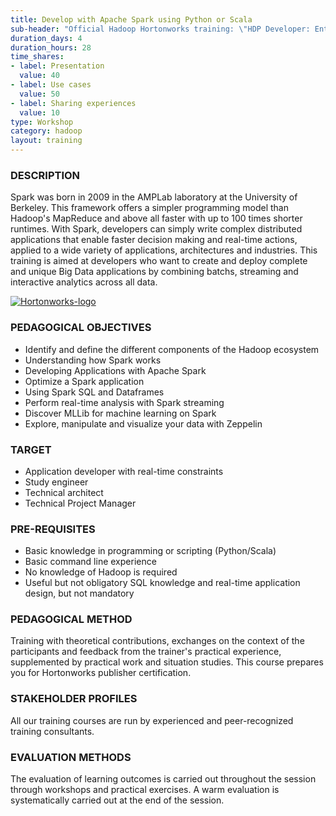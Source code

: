 ```yaml
---
title: Develop with Apache Spark using Python or Scala
sub-header: "Official Hadoop Hortonworks training: \"HDP Developer: Enterprise Apache Spark I\""
duration_days: 4
duration_hours: 28
time_shares:
- label: Presentation
  value: 40
- label: Use cases
  value: 50
- label: Sharing experiences
  value: 10
type: Workshop
category: hadoop
layout: training
---
```

### DESCRIPTION
Spark was born in 2009 in the AMPLab laboratory at the University of Berkeley. This framework offers a simpler programming model than Hadoop's MapReduce and above all faster with up to 100 times shorter runtimes. With Spark, developers can simply write complex distributed applications that enable faster decision making and real-time actions, applied to a wide variety of applications, architectures and industries. 
This training is aimed at developers who want to create and deploy complete and unique Big Data applications by combining batchs, streaming and interactive analytics across all data. 

[![Hortonworks-logo](//d1ri137x9edlub.cloudfront.net/uploads/training_partner/logo/2/large_HW_logo.png)](http://hortonworks.com/partner/octo)

### PEDAGOGICAL OBJECTIVES
* Identify and define the different components of the Hadoop ecosystem
* Understanding how Spark works
* Developing Applications with Apache Spark
* Optimize a Spark application
* Using Spark SQL and Dataframes
* Perform real-time analysis with Spark streaming
* Discover MLLib for machine learning on Spark
* Explore, manipulate and visualize your data with Zeppelin

### TARGET
* Application developer with real-time constraints
* Study engineer
* Technical architect
* Technical Project Manager

### PRE-REQUISITES
* Basic knowledge in programming or scripting (Python/Scala)
* Basic command line experience
* No knowledge of Hadoop is required
* Useful but not obligatory SQL knowledge and real-time application design, but not mandatory

### PEDAGOGICAL METHOD
Training with theoretical contributions, exchanges on the context of the participants and feedback from the trainer's practical experience, supplemented by practical work and situation studies. 
This course prepares you for Hortonworks publisher certification.

### STAKEHOLDER PROFILES
All our training courses are run by experienced and peer-recognized training consultants.

### EVALUATION METHODS
The evaluation of learning outcomes is carried out throughout the session through workshops and practical exercises. A warm evaluation is systematically carried out at the end of the session.